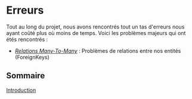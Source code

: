 ﻿# Erreurs

Tout au long du projet, nous avons rencontrés tout un tas d'erreurs 
nous ayant coûté plus où moins de temps. Voici les problèmes majeurs qui
ont étés rencontrés :

- _[Relations Many-To-Many](manytomany.md)_ : Problèmes de relations entre
nos entités (ForeignKeys)

## Sommaire

[Introduction](introduction.md)
